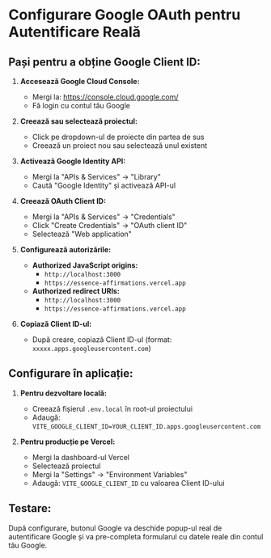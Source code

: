 # Configurare Google OAuth pentru Autentificare Reală

## Pași pentru a obține Google Client ID:

1. **Accesează Google Cloud Console:**
   - Mergi la: https://console.cloud.google.com/
   - Fă login cu contul tău Google

2. **Creează sau selectează proiectul:**
   - Click pe dropdown-ul de proiecte din partea de sus
   - Creează un proiect nou sau selectează unul existent

3. **Activează Google Identity API:**
   - Mergi la "APIs & Services" -> "Library"
   - Caută "Google Identity" și activează API-ul

4. **Creează OAuth Client ID:**
   - Mergi la "APIs & Services" -> "Credentials"
   - Click "Create Credentials" -> "OAuth client ID"
   - Selectează "Web application"

5. **Configurează autorizările:**
   - **Authorized JavaScript origins:**
     - `http://localhost:3000`
     - `https://essence-affirmations.vercel.app`
   - **Authorized redirect URIs:**
     - `http://localhost:3000`
     - `https://essence-affirmations.vercel.app`

6. **Copiază Client ID-ul:**
   - După creare, copiază Client ID-ul (format: `xxxxx.apps.googleusercontent.com`)

## Configurare în aplicație:

1. **Pentru dezvoltare locală:**
   - Creează fișierul `.env.local` în root-ul proiectului
   - Adaugă: `VITE_GOOGLE_CLIENT_ID=YOUR_CLIENT_ID.apps.googleusercontent.com`

2. **Pentru producție pe Vercel:**
   - Mergi la dashboard-ul Vercel
   - Selectează proiectul
   - Mergi la "Settings" -> "Environment Variables"
   - Adaugă: `VITE_GOOGLE_CLIENT_ID` cu valoarea Client ID-ului

## Testare:

După configurare, butonul Google va deschide popup-ul real de autentificare Google și va pre-completa formularul cu datele reale din contul tău Google.
